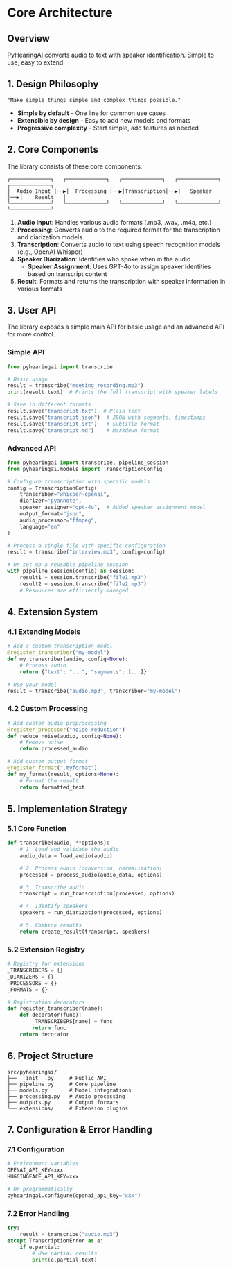 # Core Architecture

## Overview

PyHearingAI converts audio to text with speaker identification. Simple to use, easy to extend.

## 1. Design Philosophy

```
"Make simple things simple and complex things possible."
```

- **Simple by default** - One line for common use cases
- **Extensible by design** - Easy to add new models and formats
- **Progressive complexity** - Start simple, add features as needed

## 2. Core Components

The library consists of these core components:

```
┌─────────────┐   ┌─────────────┐   ┌─────────────┐   ┌─────────────┐   ┌─────────────┐
│  Audio Input │──▶│  Processing │──▶│Transcription│──▶│   Speaker   │──▶│    Result   │
└─────────────┘   └─────────────┘   └─────────────┘   └─────────────┘   └─────────────┘
```

1. **Audio Input**: Handles various audio formats (.mp3, .wav, .m4a, etc.)
2. **Processing**: Converts audio to the required format for the transcription and diarization models
3. **Transcription**: Converts audio to text using speech recognition models (e.g., OpenAI Whisper)
4. **Speaker Diarization**: Identifies who spoke when in the audio
   - **Speaker Assignment**: Uses GPT-4o to assign speaker identities based on transcript content
5. **Result**: Formats and returns the transcription with speaker information in various formats

## 3. User API

The library exposes a simple main API for basic usage and an advanced API for more control.

### Simple API

```python
from pyhearingai import transcribe

# Basic usage
result = transcribe("meeting_recording.mp3")
print(result.text)  # Prints the full transcript with speaker labels

# Save in different formats
result.save("transcript.txt")  # Plain text
result.save("transcript.json")  # JSON with segments, timestamps
result.save("transcript.srt")   # Subtitle format
result.save("transcript.md")    # Markdown format
```

### Advanced API

```python
from pyhearingai import transcribe, pipeline_session
from pyhearingai.models import TranscriptionConfig

# Configure transcription with specific models
config = TranscriptionConfig(
    transcriber="whisper-openai",
    diarizer="pyannote",
    speaker_assigner="gpt-4o",  # Added speaker assignment model
    output_format="json",
    audio_processor="ffmpeg",
    language="en"
)

# Process a single file with specific configuration
result = transcribe("interview.mp3", config=config)

# Or set up a reusable pipeline session
with pipeline_session(config) as session:
    result1 = session.transcribe("file1.mp3")
    result2 = session.transcribe("file2.mp3")
    # Resources are efficiently managed
```

## 4. Extension System

### 4.1 Extending Models
```python
# Add a custom transcription model
@register_transcriber("my-model")
def my_transcriber(audio, config=None):
    # Process audio
    return {"text": "...", "segments": [...]}

# Use your model
result = transcribe("audio.mp3", transcriber="my-model")
```

### 4.2 Custom Processing
```python
# Add custom audio preprocessing
@register_processor("noise-reduction")
def reduce_noise(audio, config=None):
    # Remove noise
    return processed_audio

# Add custom output format
@register_format(".myformat")
def my_format(result, options=None):
    # Format the result
    return formatted_text
```

## 5. Implementation Strategy

### 5.1 Core Function
```python
def transcribe(audio, **options):
    # 1. Load and validate the audio
    audio_data = load_audio(audio)

    # 2. Process audio (conversion, normalization)
    processed = process_audio(audio_data, options)

    # 3. Transcribe audio
    transcript = run_transcription(processed, options)

    # 4. Identify speakers
    speakers = run_diarization(processed, options)

    # 5. Combine results
    return create_result(transcript, speakers)
```

### 5.2 Extension Registry
```python
# Registry for extensions
_TRANSCRIBERS = {}
_DIARIZERS = {}
_PROCESSORS = {}
_FORMATS = {}

# Registration decorators
def register_transcriber(name):
    def decorator(func):
        _TRANSCRIBERS[name] = func
        return func
    return decorator
```

## 6. Project Structure
```
src/pyhearingai/
├── __init__.py     # Public API
├── pipeline.py     # Core pipeline
├── models.py       # Model integrations
├── processing.py   # Audio processing
├── outputs.py      # Output formats
└── extensions/     # Extension plugins
```

## 7. Configuration & Error Handling

### 7.1 Configuration
```python
# Environment variables
OPENAI_API_KEY=xxx
HUGGINGFACE_API_KEY=xxx

# Or programmatically
pyhearingai.configure(openai_api_key="xxx")
```

### 7.2 Error Handling
```python
try:
    result = transcribe("audio.mp3")
except TranscriptionError as e:
    if e.partial:
        # Use partial results
        print(e.partial.text)
```
